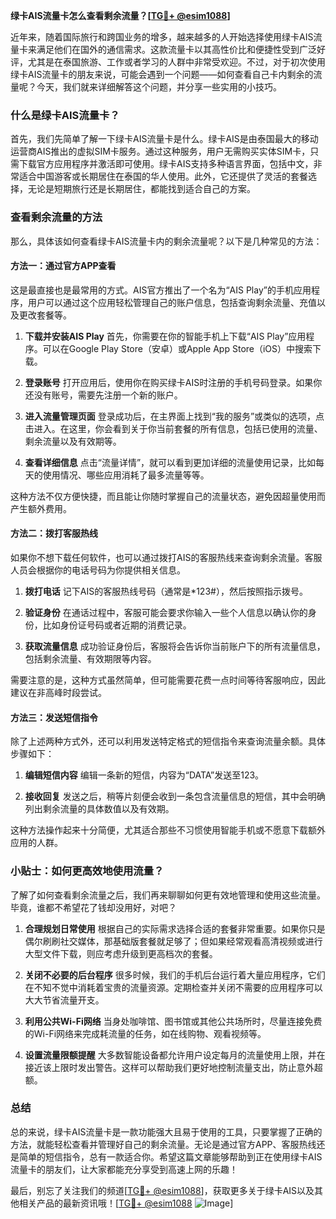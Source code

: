 **绿卡AIS流量卡怎么查看剩余流量？[[TG💪+ @esim1088](https://t.me/s/esim1088)]**

近年来，随着国际旅行和跨国业务的增多，越来越多的人开始选择使用绿卡AIS流量卡来满足他们在国外的通信需求。这款流量卡以其高性价比和便捷性受到广泛好评，尤其是在泰国旅游、工作或者学习的人群中非常受欢迎。不过，对于初次使用绿卡AIS流量卡的朋友来说，可能会遇到一个问题——如何查看自己卡内剩余的流量呢？今天，我们就来详细解答这个问题，并分享一些实用的小技巧。

### 什么是绿卡AIS流量卡？

首先，我们先简单了解一下绿卡AIS流量卡是什么。绿卡AIS是由泰国最大的移动运营商AIS推出的虚拟SIM卡服务。通过这种服务，用户无需购买实体SIM卡，只需下载官方应用程序并激活即可使用。绿卡AIS支持多种语言界面，包括中文，非常适合中国游客或长期居住在泰国的华人使用。此外，它还提供了灵活的套餐选择，无论是短期旅行还是长期居住，都能找到适合自己的方案。

### 查看剩余流量的方法

那么，具体该如何查看绿卡AIS流量卡内的剩余流量呢？以下是几种常见的方法：

#### 方法一：通过官方APP查看
这是最直接也是最常用的方式。AIS官方推出了一个名为“AIS Play”的手机应用程序，用户可以通过这个应用轻松管理自己的账户信息，包括查询剩余流量、充值以及更改套餐等。

1. **下载并安装AIS Play**
   首先，你需要在你的智能手机上下载“AIS Play”应用程序。可以在Google Play Store（安卓）或Apple App Store（iOS）中搜索下载。

2. **登录账号**
   打开应用后，使用你在购买绿卡AIS时注册的手机号码登录。如果你还没有账号，需要先注册一个新的账户。

3. **进入流量管理页面**
   登录成功后，在主界面上找到“我的服务”或类似的选项，点击进入。在这里，你会看到关于你当前套餐的所有信息，包括已使用的流量、剩余流量以及有效期等。

4. **查看详细信息**
   点击“流量详情”，就可以看到更加详细的流量使用记录，比如每天的使用情况、哪些应用消耗了最多流量等等。

这种方法不仅方便快捷，而且能让你随时掌握自己的流量状态，避免因超量使用而产生额外费用。

#### 方法二：拨打客服热线
如果你不想下载任何软件，也可以通过拨打AIS的客服热线来查询剩余流量。客服人员会根据你的电话号码为你提供相关信息。

1. **拨打电话**
   记下AIS的客服热线号码（通常是*123#），然后按照指示拨号。

2. **验证身份**
   在通话过程中，客服可能会要求你输入一些个人信息以确认你的身份，比如身份证号码或者近期的消费记录。

3. **获取流量信息**
   成功验证身份后，客服将会告诉你当前账户下的所有流量信息，包括剩余流量、有效期限等内容。

需要注意的是，这种方式虽然简单，但可能需要花费一点时间等待客服响应，因此建议在非高峰时段尝试。

#### 方法三：发送短信指令
除了上述两种方式外，还可以利用发送特定格式的短信指令来查询流量余额。具体步骤如下：

1. **编辑短信内容**
   编辑一条新的短信，内容为“DATA”发送至123。

2. **接收回复**
   发送之后，稍等片刻便会收到一条包含流量信息的短信，其中会明确列出剩余流量的具体数值以及有效期。

这种方法操作起来十分简便，尤其适合那些不习惯使用智能手机或不愿意下载额外应用的人群。

### 小贴士：如何更高效地使用流量？

了解了如何查看剩余流量之后，我们再来聊聊如何更有效地管理和使用这些流量。毕竟，谁都不希望花了钱却没用好，对吧？

1. **合理规划日常使用**
   根据自己的实际需求选择合适的套餐非常重要。如果你只是偶尔刷刷社交媒体，那基础版套餐就足够了；但如果经常观看高清视频或进行大型文件下载，则应考虑升级到更高档次的套餐。

2. **关闭不必要的后台程序**
   很多时候，我们的手机后台运行着大量应用程序，它们在不知不觉中消耗着宝贵的流量资源。定期检查并关闭不需要的应用程序可以大大节省流量开支。

3. **利用公共Wi-Fi网络**
   当身处咖啡馆、图书馆或其他公共场所时，尽量连接免费的Wi-Fi网络来完成耗流量的任务，如在线购物、观看视频等。

4. **设置流量限额提醒**
   大多数智能设备都允许用户设定每月的流量使用上限，并在接近该上限时发出警告。这样可以帮助我们更好地控制流量支出，防止意外超额。

### 总结

总的来说，绿卡AIS流量卡是一款功能强大且易于使用的工具，只要掌握了正确的方法，就能轻松查看并管理好自己的剩余流量。无论是通过官方APP、客服热线还是简单的短信指令，总有一款适合你。希望这篇文章能够帮助到正在使用绿卡AIS流量卡的朋友们，让大家都能充分享受到高速上网的乐趣！

最后，别忘了关注我们的频道[[TG💪+ @esim1088](https://t.me/s/esim1088)]，获取更多关于绿卡AIS以及其他相关产品的最新资讯哦！[[TG💪+ @esim1088](https://t.me/s/esim1088) ![Image](https://i.postimg.cc/4NQfJmqS/Snipaste-2025-05-13-00-14-12.png)]